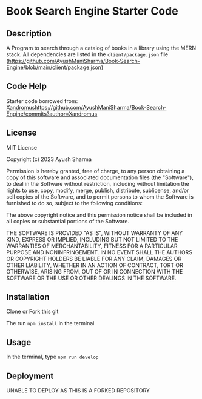 # Book Search Engine Starter Code

## Description

A Program to search through a catalog of books in a library using the MERN stack. All dependencies are listed in the `client/package.json` file (https://github.com/AyushManiSharma/Book-Search-Engine/blob/main/client/package.json)

## Code Help
Starter code borrowed from: [Xandromus](https://github.com/AyushManiSharma/Book-Search-Engine/commits?author=Xandromus)https://github.com/AyushManiSharma/Book-Search-Engine/commits?author=Xandromus

## License
MIT License

Copyright (c) 2023 Ayush Sharma

Permission is hereby granted, free of charge, to any person obtaining a copy
of this software and associated documentation files (the "Software"), to deal
in the Software without restriction, including without limitation the rights
to use, copy, modify, merge, publish, distribute, sublicense, and/or sell
copies of the Software, and to permit persons to whom the Software is
furnished to do so, subject to the following conditions:

The above copyright notice and this permission notice shall be included in all
copies or substantial portions of the Software.

THE SOFTWARE IS PROVIDED "AS IS", WITHOUT WARRANTY OF ANY KIND, EXPRESS OR
IMPLIED, INCLUDING BUT NOT LIMITED TO THE WARRANTIES OF MERCHANTABILITY,
FITNESS FOR A PARTICULAR PURPOSE AND NONINFRINGEMENT. IN NO EVENT SHALL THE
AUTHORS OR COPYRIGHT HOLDERS BE LIABLE FOR ANY CLAIM, DAMAGES OR OTHER
LIABILITY, WHETHER IN AN ACTION OF CONTRACT, TORT OR OTHERWISE, ARISING FROM,
OUT OF OR IN CONNECTION WITH THE SOFTWARE OR THE USE OR OTHER DEALINGS IN THE
SOFTWARE.

## Installation
Clone or Fork this git

The run `npm install` in the terminal

## Usage

In the terminal, type `npm run develop`

## Deployment

UNABLE TO DEPLOY AS THIS IS A FORKED REPOSITORY

